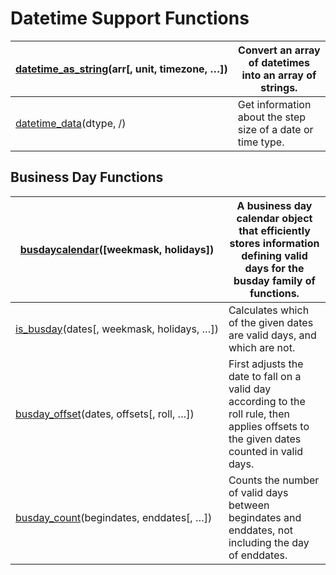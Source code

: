 # Datetime Support Functions

[datetime_as_string](generated/numpy.datetime_as_string.html#numpy.datetime_as_string)(arr[, unit, timezone, …]) | Convert an array of datetimes into an array of strings.
---|---
[datetime_data](generated/numpy.datetime_data.html#numpy.datetime_data)(dtype, /) | Get information about the step size of a date or time type.

## Business Day Functions

[busdaycalendar](generated/numpy.busdaycalendar.html#numpy.busdaycalendar)([weekmask, holidays]) | A business day calendar object that efficiently stores information defining valid days for the busday family of functions.
---|---
[is_busday](generated/numpy.is_busday.html#numpy.is_busday)(dates[, weekmask, holidays, …]) | Calculates which of the given dates are valid days, and which are not.
[busday_offset](generated/numpy.busday_offset.html#numpy.busday_offset)(dates, offsets[, roll, …]) | First adjusts the date to fall on a valid day according to the roll rule, then applies offsets to the given dates counted in valid days.
[busday_count](generated/numpy.busday_count.html#numpy.busday_count)(begindates, enddates[, …]) | Counts the number of valid days between begindates and enddates, not including the day of enddates.